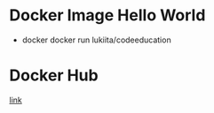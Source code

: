 # Docker Image Hello World

-   docker docker run lukiita/codeeducation

# Docker Hub

[link](https://hub.docker.com/r/lukiita/codeeducation)

